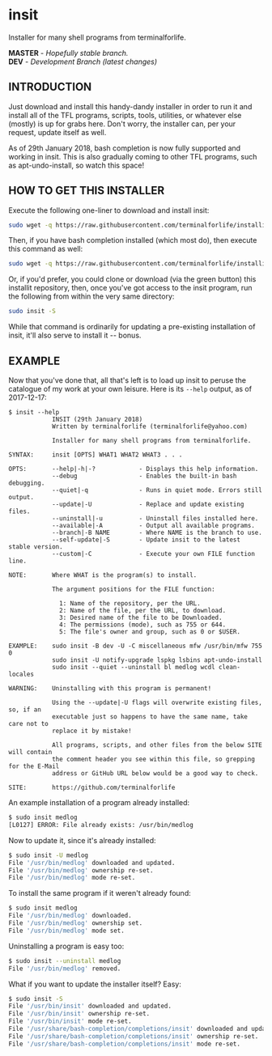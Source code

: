# insit
Installer for many shell programs from terminalforlife.

**MASTER** - _Hopefully stable branch._\
**DEV** - _Development Branch (latest changes)_

INTRODUCTION
------------

Just download and install this handy-dandy installer in order to run it and install all of the TFL programs, scripts, tools, utilities, or whatever else (mostly) is up for grabs here. Don't worry, the installer can, per your request, update itself as well.

As of 29th January 2018, bash completion is now fully supported and working in insit. This is also gradually coming to other TFL programs, such as apt-undo-install, so watch this space!

HOW TO GET THIS INSTALLER
-------------------------

Execute the following one-liner to download and install insit:

```bash
sudo wget -q https://raw.githubusercontent.com/terminalforlife/installit/master/insit -O /usr/bin/insit && sudo chmod 755 /usr/bin/insit
```

Then, if you have bash completion installed (which most do), then execute this command as well:

```bash
sudo wget -q https://raw.githubusercontent.com/terminalforlife/installit/master/completion -o /usr/share/bash-completion/completions/insit && sudo chmod 644 /usr/share/bash-completion/completions/insit
```

Or, if you'd prefer, you could clone or download (via the green button) this installit repository, then, once you've got access to the insit program, run the following from within the very same directory:

```bash
sudo insit -S
```

While that command is ordinarily for updating a pre-existing installation of insit, it'll also serve to install it -- bonus.

EXAMPLE
-------

Now that you've done that, all that's left is to load up insit to peruse the catalogue of my work at your own leisure. Here is its `--help` output, as of 2017-12-17:

```
$ insit --help
            INSIT (29th January 2018)
            Written by terminalforlife (terminalforlife@yahoo.com)

            Installer for many shell programs from terminalforlife.

SYNTAX:     insit [OPTS] WHAT1 WHAT2 WHAT3 . . .

OPTS:       --help|-h|-?            - Displays this help information.
            --debug                 - Enables the built-in bash debugging.
            --quiet|-q              - Runs in quiet mode. Errors still output.
            --update|-U             - Replace and update existing files.
            --uninstall|-u          - Uninstall files installed here.
            --available|-A          - Output all available programs.
            --branch|-B NAME        - Where NAME is the branch to use.
            --self-update|-S        - Update insit to the latest stable version.
            --custom|-C             - Execute your own FILE function line.

NOTE:       Where WHAT is the program(s) to install.

            The argument positions for the FILE function:

              1: Name of the repository, per the URL.
              2: Name of the file, per the URL, to download.
              3: Desired name of the file to be Downloaded.
              4: The permissions (mode), such as 755 or 644.
              5: The file's owner and group, such as 0 or $USER.

EXAMPLE:    sudo insit -B dev -U -C miscellaneous mfw /usr/bin/mfw 755 0
            sudo insit -U notify-upgrade lspkg lsbins apt-undo-install
            sudo insit --quiet --uninstall bl medlog wcdl clean-locales

WARNING:    Uninstalling with this program is permanent!

            Using the --update|-U flags will overwrite existing files, so, if an
            executable just so happens to have the same name, take care not to
            replace it by mistake!

            All programs, scripts, and other files from the below SITE will contain
            the comment header you see within this file, so grepping for the E-Mail
            address or GitHub URL below would be a good way to check.

SITE:       https://github.com/terminalforlife
```

An example installation of a program already installed:

```bash
$ sudo insit medlog
[L0127] ERROR: File already exists: /usr/bin/medlog
```

Now to update it, since it's already installed:

```bash
$ sudo insit -U medlog
File '/usr/bin/medlog' downloaded and updated.
File '/usr/bin/medlog' ownership re-set.
File '/usr/bin/medlog' mode re-set.
```

To install the same program if it weren't already found:

```bash
$ sudo insit medlog
File '/usr/bin/medlog' downloaded.
File '/usr/bin/medlog' ownership set.
File '/usr/bin/medlog' mode set.
```

Uninstalling a program is easy too:

```bash
$ sudo insit --uninstall medlog
File '/usr/bin/medlog' removed.
```

What if you want to update the installer itself? Easy:

```bash
$ sudo insit -S
File '/usr/bin/insit' downloaded and updated.
File '/usr/bin/insit' ownership re-set.
File '/usr/bin/insit' mode re-set.
File '/usr/share/bash-completion/completions/insit' downloaded and updated.
File '/usr/share/bash-completion/completions/insit' ownership re-set.
File '/usr/share/bash-completion/completions/insit' mode re-set.
```
